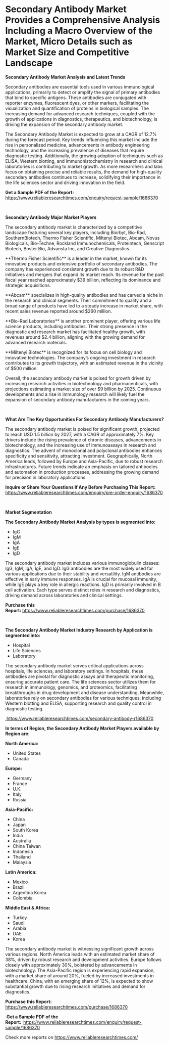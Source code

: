 <p><h1>Secondary Antibody Market Provides a Comprehensive Analysis Including a Macro Overview of the Market, Micro Details such as Market Size and Competitive Landscape</h1></p><p><strong>Secondary Antibody Market Analysis and Latest Trends</strong></p>
<p><p>Secondary antibodies are essential tools used in various immunological applications, primarily to detect or amplify the signal of primary antibodies that bind to specific antigens. These antibodies are conjugated with reporter enzymes, fluorescent dyes, or other markers, facilitating the visualization and quantification of proteins in biological samples. The increasing demand for advanced research techniques, coupled with the growth of applications in diagnostics, therapeutics, and biotechnology, is driving the expansion of the secondary antibody market.</p><p>The Secondary Antibody Market is expected to grow at a CAGR of 12.7% during the forecast period. Key trends influencing this market include the rise in personalized medicine, advancements in antibody engineering technology, and the increasing prevalence of diseases that require diagnostic testing. Additionally, the growing adoption of techniques such as ELISA, Western blotting, and immunohistochemistry in research and clinical laboratories is contributing to market growth. As more researchers and labs focus on obtaining precise and reliable results, the demand for high-quality secondary antibodies continues to increase, solidifying their importance in the life sciences sector and driving innovation in the field.</p></p>
<p><strong>Get a Sample PDF of the Report:&nbsp;</strong> <a href="https://www.reliableresearchtimes.com/enquiry/request-sample/1686370?utm_campaign=2606&utm_medium=2&utm_source=Github&utm_content=ia&utm_term=26032025&utm_id=secondary-antibody">https://www.reliableresearchtimes.com/enquiry/request-sample/1686370</a></p>
<p>&nbsp;</p>
<p><strong>Secondary Antibody Major Market Players</strong></p>
<p><p>The secondary antibody market is characterized by a competitive landscape featuring several key players, including Biorbyt, Bio-Rad, SouthernBiotech, Thermo Fisher Scientific, Miltenyi Biotec, Abcam, Novus Biologicals, Bio-Techne, Rockland Immunochemicals, Proteintech, Genscript Biotech, Boster Bio, Advansta Inc, and Creative Diagnostics.</p><p>**Thermo Fisher Scientific** is a leader in the market, known for its innovative products and extensive portfolio of secondary antibodies. The company has experienced consistent growth due to its robust R&D initiatives and mergers that expand its market reach. Its revenue for the past fiscal year reached approximately $39 billion, reflecting its dominance and strategic acquisitions.</p><p>**Abcam** specializes in high-quality antibodies and has carved a niche in the research and clinical segments. Their commitment to quality and a broad range of products have led to a steady increase in market share, with recent sales revenue reported around $260 million. </p><p>**Bio-Rad Laboratories** is another prominent player, offering various life science products, including antibodies. Their strong presence in the diagnostic and research market has facilitated healthy growth, with revenues around $2.4 billion, aligning with the growing demand for advanced research materials.</p><p>**Miltenyi Biotec** is recognized for its focus on cell biology and innovative technologies. The company’s ongoing investment in research contributes to its growth trajectory, with an estimated revenue in the vicinity of $500 million.</p><p>Overall, the secondary antibody market is poised for growth driven by increasing research activities in biotechnology and pharmaceuticals, with projections estimating a market size of over $9 billion by 2025. Continuous developments and a rise in immunology research will likely fuel the expansion of secondary antibody manufacturers in the coming years.</p></p>
<p>&nbsp;</p>
<p><strong>What Are The Key Opportunities For Secondary Antibody Manufacturers?</strong></p>
<p><p>The secondary antibody market is poised for significant growth, projected to reach USD 1.5 billion by 2027, with a CAGR of approximately 7%. Key drivers include the rising prevalence of chronic diseases, advancements in biotechnology, and the increasing use of immunoassays in research and diagnostics. The advent of monoclonal and polyclonal antibodies enhances specificity and sensitivity, attracting investment. Geographically, North America leads, followed by Europe and Asia-Pacific, due to robust research infrastructures. Future trends indicate an emphasis on tailored antibodies and automation in production processes, addressing the growing demand for precision in laboratory applications.</p></p>
<p><strong>Inquire or Share Your Questions If Any Before Purchasing This Report:</strong> <a href="https://www.reliableresearchtimes.com/enquiry/pre-order-enquiry/1686370?utm_campaign=2606&utm_medium=2&utm_source=Github&utm_content=ia&utm_term=26032025&utm_id=secondary-antibody">https://www.reliableresearchtimes.com/enquiry/pre-order-enquiry/1686370</a></p>
<p>&nbsp;</p>
<p><strong>Market Segmentation</strong></p>
<p><strong>The Secondary Antibody Market Analysis by types is segmented into:</strong></p>
<p><ul><li>IgG</li><li>IgM</li><li>IgA</li><li>IgE</li><li>IgD</li></ul></p>
<p><p>The secondary antibody market includes various immunoglobulin classes: IgG, IgM, IgA, IgE, and IgD. IgG antibodies are the most widely used for various applications due to their stability and versatility. IgM antibodies are effective in early immune responses. IgA is crucial for mucosal immunity, while IgE plays a key role in allergic reactions. IgD is primarily involved in B cell activation. Each type serves distinct roles in research and diagnostics, driving demand across laboratories and clinical settings.</p></p>
<p><strong>Purchase this Report:&nbsp;</strong><a href="https://www.reliableresearchtimes.com/purchase/1686370?utm_campaign=2606&utm_medium=2&utm_source=Github&utm_content=ia&utm_term=26032025&utm_id=secondary-antibody">https://www.reliableresearchtimes.com/purchase/1686370</a></p>
<p>&nbsp;</p>
<p><strong>The Secondary Antibody Market Industry Research by Application is segmented into:</strong></p>
<p><ul><li>Hospital</li><li>Life Sciences</li><li>Laboratory</li></ul></p>
<p><p>The secondary antibody market serves critical applications across hospitals, life sciences, and laboratory settings. In hospitals, these antibodies are pivotal for diagnostic assays and therapeutic monitoring, ensuring accurate patient care. The life sciences sector utilizes them for research in immunology, genomics, and proteomics, facilitating breakthroughs in drug development and disease understanding. Meanwhile, laboratories rely on secondary antibodies for various techniques, including Western blotting and ELISA, supporting research and quality control in diagnostic testing.</p></p>
<p><a href="https://www.reliableresearchtimes.com/secondary-antibody-r1686370?utm_campaign=2606&utm_medium=2&utm_source=Github&utm_content=ia&utm_term=26032025&utm_id=secondary-antibody">&nbsp;https://www.reliableresearchtimes.com/secondary-antibody-r1686370</a></p>
<p><strong>In terms of Region, the Secondary Antibody Market Players available by Region are:</strong></p>
<p>
    <p> <strong> North America: </strong>
        <ul>
            <li>United States</li>
            <li>Canada</li>
        </ul>
        </p> 
    <p> <strong> Europe: </strong>
        <ul>
            <li>Germany</li>
            <li>France</li>
            <li>U.K.</li>
            <li>Italy</li>
            <li>Russia</li>
        </ul>
        </p> 
    <p> <strong> Asia-Pacific: </strong>
        <ul>
            <li>China</li>
            <li>Japan</li>
            <li>South Korea</li>
            <li>India</li>
            <li>Australia</li>
            <li>China Taiwan</li>
            <li>Indonesia</li>
            <li>Thailand</li>
            <li>Malaysia</li>
        </ul>
        </p> 
    <p> <strong> Latin America: </strong>
        <ul>
            <li>Mexico</li>
            <li>Brazil</li>
            <li>Argentina Korea</li>
            <li>Colombia</li>
        </ul>
        </p> 
    <p> <strong> Middle East & Africa: </strong>
        <ul>
            <li>Turkey</li>
            <li>Saudi</li>
            <li>Arabia</li>
            <li>UAE</li>
            <li>Korea</li>
        </ul>
    </p>
    </p>
<p><p>The secondary antibody market is witnessing significant growth across various regions. North America leads with an estimated market share of 38%, driven by robust research and development activities. Europe follows closely with approximately 30%, bolstered by advancements in biotechnology. The Asia-Pacific region is experiencing rapid expansion, with a market share of around 20%, fueled by increased investments in healthcare. China, with an emerging share of 12%, is expected to show substantial growth due to rising research initiatives and demand for diagnostics.</p></p>
<p><strong>Purchase this Report: </strong><a href="https://www.reliableresearchtimes.com/purchase/1686370?utm_campaign=2606&utm_medium=2&utm_source=Github&utm_content=ia&utm_term=26032025&utm_id=secondary-antibody">https://www.reliableresearchtimes.com/purchase/1686370</a></p>
<p>&nbsp;<strong>Get a Sample PDF of the Report:&nbsp;&nbsp;</strong><a href="https://www.reliableresearchtimes.com/enquiry/request-sample/1686370?utm_campaign=2606&utm_medium=2&utm_source=Github&utm_content=ia&utm_term=26032025&utm_id=secondary-antibody">https://www.reliableresearchtimes.com/enquiry/request-sample/1686370</a></p>
<p><strong></strong></p>
<p>Check more reports on <a href="https://www.reliableresearchtimes.com/?utm_campaign=2606&utm_medium=2&utm_source=Github&utm_content=ia&utm_term=26032025&utm_id=secondary-antibody">https://www.reliableresearchtimes.com/</a></p>